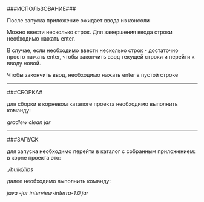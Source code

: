 ###ИСПОЛЬЗОВАНИЕ###

После запуска приложение ожидает ввода из консоли

Можно ввести несколько строк. Для завершения ввода строки необходимо нажать enter.

В случае, если необходимо ввести несколько строк - достаточно просто нажать enter, чтобы закончить ввод текущей строки и перейти к вводу новой.

Чтобы закончить ввод, необходимо нажать enter в пустой строке 



---
###СБОРКА#

для сборки в корневом каталоге проекта необходимо выполнить команду:

*gradlew clean jar*

---

###ЗАПУСК

для запуска необходимо перейти в каталог с собранным приложением:
в корне проекта это: 

*./build/libs*

далее необходимо выполнить команду:

*java -jar interview-interra-1.0.jar*
